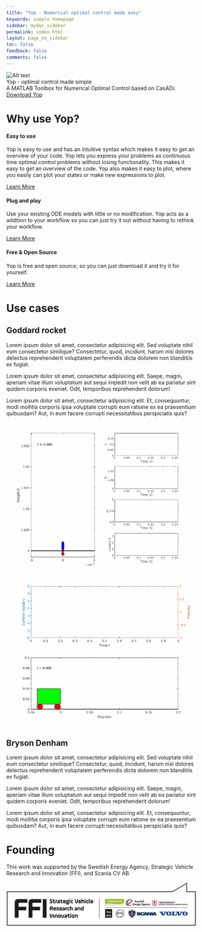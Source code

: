 ```yaml
---
title: "Yop - Numerical optimal control made easy"
keywords: sample homepage
sidebar: mydoc_sidebar
permalink: index.html
layout: page_no_sidebar
toc: false
feedback: false
comments: false
---
```

<!-- {% include image.html file="yop_home_page.png" alt="homepage" caption="" %} -->
<html>
<div class="overlay-image">
 <img class="image" src="images/yop_home_page3.png" alt="Alt text" />
 <div class="text">Yop - optimal control made simple</div>
 <div class="subtext">A MATLAB Toolbox for Numerical Optimal Control based on CasADi.</div>
 <div class="imgbutton" ><a type="button" href="install" class="btn btn-default" aria-label="Left Align"><span class="glyphicon glyphicon-download-alt" aria-hidden="true"></span> Download Yop </a></div>
</div>
</html>



<!-- Marketing Icons Section -->
<div class="row">
	<div class="col-lg-12">
		<h1 class="page-header">
			Why use Yop?
		</h1>
	</div>
	<div class="col-md-4">
		<div class="panel panel-default">
			<div class="panel-heading">
				<h4><i class="fa fa-fw fa-check"></i> Easy to use</h4>
			</div>
			<div class="panel-body">
				<p>Yop is easy to use and has an intuitive syntax which makes it easy to get an overview of your code. Yop lets you express your problems as continuous time optimal control problems without losing functionality. This makes it easy to get an overview of the code. Yop also makes it easy to plot, where you easily can plot your states or make new expressions to plot. </p>
				<a href="#" class="btn btn-default">Learn More</a>
			</div>
		</div>
	</div>
	<div class="col-md-4">
		<div class="panel panel-default">
			<div class="panel-heading">
				<h4><i class="fa fa-fw fa-compass"></i> Plug and play</h4>
			</div> 
			<div class="panel-body">
				<p>Use your existing ODE models with little or no modification. Yop acts as a addition to your workflow so you can just try it out without having to rethink your workflow.</p>
				<a href="#" class="btn btn-default">Learn More</a>
			</div>
		</div>
	</div>
	<div class="col-md-4">
		<div class="panel panel-default">
			<div class="panel-heading">
				<h4><i class="fa fa-fw fa-gift"></i> Free &amp; Open Source</h4>
			</div>
			<div class="panel-body">
				<p>Yop is free and open source, so you can just download it and try it for yourself.</p>
				<a href="#" class="btn btn-default">Learn More</a>
			</div>
		</div>
	</div>
</div>
<!-- /.row -->



<!-- Features Section -->
<div class="row">
<div class="col-lg-12">
		<h1 class="page-header">Use cases</h1>
	</div>
	<div class="col-md-6">
		<h2>Goddard rocket</h2>
		<p>Lorem ipsum dolor sit amet, consectetur adipisicing elit. Sed voluptate nihil eum consectetur similique? Consectetur, quod, incidunt, harum nisi dolores delectus reprehenderit voluptatem perferendis dicta dolorem non blanditiis ex fugiat.</p>
		<p>Lorem ipsum dolor sit amet, consectetur adipisicing elit. Saepe, magni, aperiam vitae illum voluptatum aut sequi impedit non velit ab ea pariatur sint quidem corporis eveniet. Odit, temporibus reprehenderit dolorum!</p>
		<p>Lorem ipsum dolor sit amet, consectetur adipisicing elit. Et, consequuntur, modi mollitia corporis ipsa voluptate corrupti eum ratione ex ea praesentium quibusdam? Aut, in eum facere corrupti necessitatibus perspiciatis quis?</p>
	</div>
	<div class="col-md-6">
		<img class="img-responsive" src="images/example_images/goddard/goddard43.gif" alt="">
	</div>
</div>
<!-- /.row -->

<!-- Intro Content -->
<div class="row">
	<div class="col-md-6">
		<img class="img-responsive" src="images/example_images/bryson/testAnimatedBryson2.gif" alt="">
	</div>
	<div class="col-md-6">
		<h2>Bryson Denham</h2>
		<p>Lorem ipsum dolor sit amet, consectetur adipisicing elit. Sed voluptate nihil eum consectetur similique? Consectetur, quod, incidunt, harum nisi dolores delectus reprehenderit voluptatem perferendis dicta dolorem non blanditiis ex fugiat.</p>
		<p>Lorem ipsum dolor sit amet, consectetur adipisicing elit. Saepe, magni, aperiam vitae illum voluptatum aut sequi impedit non velit ab ea pariatur sint quidem corporis eveniet. Odit, temporibus reprehenderit dolorum!</p>
		<p>Lorem ipsum dolor sit amet, consectetur adipisicing elit. Et, consequuntur, modi mollitia corporis ipsa voluptate corrupti eum ratione ex ea praesentium quibusdam? Aut, in eum facere corrupti necessitatibus perspiciatis quis?</p>
	</div>
</div>
<!-- /.row -->


# Founding
This work was supported by the Swedish Energy Agency, Strategic Vehicle Research and Innovation (FFI), and Scania CV AB.

<div class="row" align="center">
	<div class="col-lg-12" >
		<img class="img-responsive" src="images/people/ffi.jpg" alt="{{page.header_imagealt}}">
	</div>
</div>